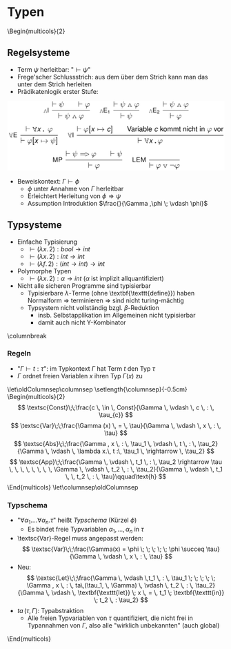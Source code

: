 # Typen

\Begin{multicols}{2}

## Regelsysteme
- Term $\psi$ herleitbar: "$\vdash \psi$"
- Frege'scher Schlussstrich: aus dem über dem Strich kann man das unter dem Strich herleiten
- Prädikatenlogik erster Stufe:

![](image-1.png)

- Beweiskontext: $\Gamma \vdash \phi$
    - $\phi$ unter Annahme von $\Gamma$ herleitbar
    - Erleichtert Herleitung von $\phi \Rightarrow \psi$
    - Assumption Introduktion $\frac{}{\Gamma ,\phi \; \vdash \phi}$

## Typsysteme
- Einfache Typisierung
    - $\vdash (\lambda x.\, 2) : bool \rightarrow int$
    - $\vdash (\lambda x.\, 2) : int \rightarrow int$
    - $\vdash (\lambda f.\, 2) : (int \rightarrow int) \rightarrow int$
- Polymorphe Typen
    - $\vdash (\lambda x.\, 2) : \alpha \rightarrow int$
      ($\alpha$ ist implizit allquantifiziert)
- Nicht alle sicheren Programme sind typisierbar
    - Typisierbare $\lambda$-Terme (ohne \textbf{\texttt{define}}) haben Normalform $\Rightarrow$ terminieren $\Rightarrow$ sind nicht turing-mächtig
    - Typsystem nicht vollständig bzgl. $\beta$-Reduktion
        - insb. Selbstapplikation im Allgemeinen nicht typisierbar
        - damit auch nicht Y-Kombinator

\columnbreak
### Regeln
- "$\Gamma \vdash t : \tau$": im Typkontext $\Gamma$ hat Term $t$ den Typ $\tau$
- $\Gamma$ ordnet freien Variablen $x$ ihren Typ $\Gamma(x)$ zu

\let\oldColumnsep\columnsep
\setlength{\columnsep}{-0.5cm}
\Begin{multicols}{2}
$$
\textsc{Const}\;\;\frac{c \, \in \, Const}{\Gamma \, \vdash \,  c \, : \, \tau_{c}}
$$
$$
\textsc{Var}\;\;\frac{\Gamma (x) \, = \, \tau}{\Gamma \, \vdash \, x \, : \, \tau}
$$
$$
\textsc{Abs}\;\;\frac{\Gamma , x \, : \, \tau_1 \, \vdash \, t \, : \, \tau_2}{\Gamma \, \vdash \, \lambda x.\, t :\, \tau_1 \, \rightarrow \, \tau_2}
$$
$$
\textsc{App}\;\;\frac{\Gamma \, \vdash \, t_1 \, : \, \tau_2 \rightarrow \tau \, \, \, \, \, \, \, \, \Gamma \, \vdash \, t_2 \, : \, \tau_2}{\Gamma \, \vdash \, t_1 \, \, t_2 \, : \, \tau}\qquad\text{h}
$$
\End{multicols}
\let\columnsep\oldColumnsep


### Typschema
- "$\forall \alpha_1. \dots \forall \alpha_n.\tau$" heißt *Typschema* (Kürzel $\phi$)
    - Es bindet freie Typvariablen $\alpha_1, \dots, \alpha_n$ in $\tau$
- \textsc{Var}-Regel muss angepasst werden:
$$
\textsc{Var}\;\;\frac{\Gamma(x) = \phi \; \; \; \; \; \phi \succeq \tau}{\Gamma \, \vdash \, x \, : \, \tau}
$$
- Neu:
$$
\textsc{Let}\;\;\frac{\Gamma \, \vdash \,t_1 \, : \, \tau_1 \; \; \; \; \; \Gamma , x \, : \, ta\,(\tau_1, \, \Gamma) \, \vdash \, t_2 \, : \, \tau_2}{\Gamma \, \vdash \, \textbf{\texttt{let}} \; x \, = \, t_1 \; \textbf{\texttt{in}} \; t_2 \, : \tau_2}
$$
- $ta\,(\tau,\,\Gamma)$: Typabstraktion
    - Alle freien Typvariablen von $\tau$ quantifiziert, die nicht frei in Typannahmen von $\Gamma$, also alle "wirklich unbekannten" (auch global)

\End{multicols}

